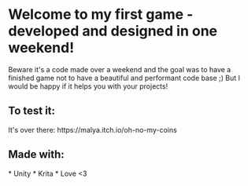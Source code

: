 <h1>Welcome to my first game - developed and designed in one weekend!</h1>

Beware it's a code made over a weekend and the goal was to have a finished game not to have a beautiful and performant code base ;)
But I would be happy if it helps you with your projects!

<h2>To test it: </h2>
It's over there: https://malya.itch.io/oh-no-my-coins

<h2>Made with: </h2>
* Unity
* Krita
* Love <3
